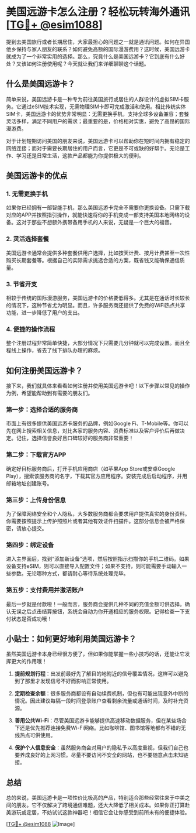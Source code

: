 # 美国远游卡怎么注册？轻松玩转海外通讯[[TG💪+ @esim1088](https://t.me/s/esim1088)]

提到去美国旅行或者长期居住，大家最担心的问题之一就是通讯问题。如何在异国他乡保持与家人朋友的联系？如何避免高额的国际漫游费用？这时候，美国远游卡就成为了一个非常实用的选择。那么，究竟什么是美国远游卡？它到底有什么好处？又该如何注册使用呢？今天就让我们来详细聊聊这个话题。

## 什么是美国远游卡？

简单来说，美国远游卡是一种专为前往美国旅行或居住的人群设计的虚拟SIM卡服务。它通过eSIM技术实现，无需物理SIM卡即可完成激活和使用。相比传统实体SIM卡，美国远游卡的优势非常明显：无需更换手机，支持全球多设备兼容；套餐灵活多样，满足不同用户的需求；最重要的是，价格相对实惠，避免了高昂的国际漫游费。

对于计划短期访问美国的朋友来说，美国远游卡可以帮助你在短时间内拥有稳定的网络连接；而对于需要长期居住的用户而言，它更是不可或缺的好帮手。无论是工作、学习还是日常生活，这款产品都能为你提供极大的便利。

## 美国远游卡的优点

### 1. **无需更换手机**
   如果你已经拥有一部智能手机，那么美国远游卡完全不需要你更换设备。只需下载对应的APP并按照指引操作，就能快速将你的手机变成一部支持美国本地网络的设备。这对于那些不想额外携带备用手机的人来说，无疑是一个巨大的福音。

### 2. **灵活选择套餐**
   美国远游卡通常会提供多种套餐供用户选择，比如按天计费、按月计费甚至一次性购买长期套餐等。根据自己的实际需求挑选合适的方案，既省钱又能确保通信质量。

### 3. **节省开支**
   相较于传统的国际漫游服务，美国远游卡的价格要低得多。尤其是在通话时长较长的情况下，这种节省尤为明显。而且，许多服务商还提供了免费的WiFi热点共享功能，进一步降低了用户的支出。

### 4. **便捷的操作流程**
   整个注册过程非常简单快捷，大部分情况下只需要几分钟就可以完成设置。而且全程线上操作，省去了线下排队办理的麻烦。

## 如何注册美国远游卡？

接下来，我们就具体来看看如何注册并使用美国远游卡吧！以下步骤以常见的操作为例，希望能帮助到有需要的朋友们。

### 第一步：选择合适的服务商
市面上有很多提供美国远游卡服务的品牌，例如Google Fi、T-Mobile等。你可以先在网上搜索相关信息，对比各家的服务内容、资费标准以及客户评价后再做决定。记住，选择信誉良好且口碑较好的服务商非常重要！

### 第二步：下载官方APP
确定好目标服务商后，打开手机应用商店（如苹果App Store或安卓Google Play），搜索该服务商的名字，下载其官方应用程序。安装完成后启动程序，并用邮箱地址创建账号。

### 第三步：上传身份信息
为了保障网络安全和个人隐私，大多数服务商都会要求用户提供真实的身份资料。你需要按照提示上传护照照片或者其他有效证件扫描件。这部分信息会被严格保密，请放心提交。

### 第四步：绑定设备
进入主界面后，找到“添加新设备”选项，然后按照指示扫描你的手机二维码。如果设备支持eSIM，则可以直接导入配置文件；如果不支持，则可能需要手动输入一些参数。无论哪种方式，都请耐心等待系统处理完毕。

### 第五步：支付费用并激活账户
最后一步就是付款啦！一般而言，服务商会提供几种不同的充值金额可供选择。确认无误之后点击结算按钮，系统会自动为你开通相应的服务权限。记得检查一下支付状态是否成功哦！

## 小贴士：如何更好地利用美国远游卡？

虽然美国远游卡本身已经很方便了，但如果你能掌握一些小技巧的话，还能让它发挥更大的作用哦！

1. **提前规划行程**：出发前最好先了解目的地附近的信号覆盖情况，这样可以避免到了那里才发现信号不好而影响正常使用。
   
2. **定期检查余额**：很多服务商都设有自动续费机制，但也有可能出现意外中断的情况。因此建议每隔一段时间登录账户查看剩余流量或通话时间，及时补充资源。

3. **善用公共Wi-Fi**：尽管美国远游卡能够提供高速移动数据服务，但在某些场合下还是优先推荐连接免费Wi-Fi网络。比如咖啡馆、图书馆等地都有不错的无线热点可供使用。

4. **保护个人信息安全**：虽然服务商会对用户的隐私予以高度重视，但我们自己也要养成良好的上网习惯。尽量不要访问不安全的网站，也不要随意点击未知链接。

## 总结

总的来说，美国远游卡是一项性价比极高的产品，特别适合那些经常往来于中美之间的朋友。它不仅解决了跨境通信难题，还大大降低了相关成本。如果你正打算赴美游玩或定居，不妨试试这款神器吧！相信它会让你感受到前所未有的便捷体验。

[[TG💪+ @esim1088](https://t.me/s/esim1088) ![Image](https://i.postimg.cc/4NQfJmqS/Snipaste-2025-05-13-00-14-12.png)]